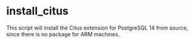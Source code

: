 # install_citus
This script will install the Citus extension for PostgreSQL 14 from source, since there is no package for ARM machines.

